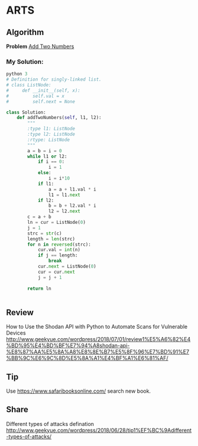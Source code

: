 # ARTS

## Algorithm

**Problem** [Add Two Numbers](https://leetcode.com/problems/add-two-numbers/description/)

### My Solution:

```python 
python 3
# Definition for singly-linked list.
# class ListNode:
#     def __init__(self, x):
#         self.val = x
#         self.next = None

class Solution:
    def addTwoNumbers(self, l1, l2):
        """
        :type l1: ListNode
        :type l2: ListNode
        :rtype: ListNode
        """
        a = b = i = 0
        while l1 or l2:
            if i == 0:
                i = 1
            else:
                i = i*10
            if l1:
                a = a + l1.val * i
                l1 = l1.next
            if l2:
                b = b + l2.val * i
                l2 = l2.next
        c = a + b
        ln = cur = ListNode(0)
        j = 1
        strc = str(c)
        length = len(strc)
        for n in reversed(strc):
            cur.val = int(n)
            if j == length:
                break
            cur.next = ListNode(0)
            cur = cur.next
            j = j + 1
 
        return ln
        
```


## Review

How to Use the Shodan API with Python to Automate Scans for Vulnerable Devices
http://www.geekyue.com/wordpress/2018/07/01/review1%E5%A6%82%E4%BD%95%E4%BD%BF%E7%94%A8shodan-api-%E8%87%AA%E5%8A%A8%E8%8E%B7%E5%8F%96%E7%BD%91%E7%BB%9C%E6%9C%8D%E5%8A%A1%E4%BF%A1%E6%81%AF/


## Tip

Use https://www.safaribooksonline.com/ search new book.

## Share

Different types of attacks defination
http://www.geekyue.com/wordpress/2018/06/28/tip1%EF%BC%9Adifferent-types-of-attacks/

